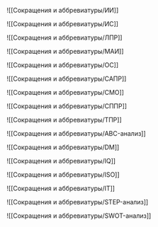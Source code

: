 ![[Сокращения и аббревиатуры/ИИ]]

![[Сокращения и аббревиатуры/ИС]]

![[Сокращения и аббревиатуры/ЛПР]]

![[Сокращения и аббревиатуры/МАИ]]

![[Сокращения и аббревиатуры/ОС]]

![[Сокращения и аббревиатуры/САПР]]

![[Сокращения и аббревиатуры/СМО]]

![[Сокращения и аббревиатуры/СППР]]

![[Сокращения и аббревиатуры/ТПР]]

![[Сокращения и аббревиатуры/ABC-анализ]]

![[Сокращения и аббревиатуры/DM]]

![[Сокращения и аббревиатуры/IQ]]

![[Сокращения и аббревиатуры/ISO]]

![[Сокращения и аббревиатуры/IT]]

![[Сокращения и аббревиатуры/STEP-анализ]]

![[Сокращения и аббревиатуры/SWOT-анализ]]